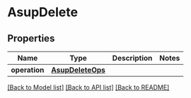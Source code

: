 # AsupDelete

## Properties
Name | Type | Description | Notes
------------ | ------------- | ------------- | -------------
**operation** | [**AsupDeleteOps**](AsupDeleteOps.md) |  | 

[[Back to Model list]](../README.md#documentation-for-models) [[Back to API list]](../README.md#documentation-for-api-endpoints) [[Back to README]](../README.md)


